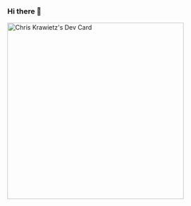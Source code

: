 ### Hi there 👋

<a href="https://app.daily.dev/CK"><img src="https://api.daily.dev/devcards/4fef1775b396437eb33c405467b8ab2a.png?r=2lx" width="400" alt="Chris Krawietz's Dev Card"/></a>
<!--
**chriskrj/chriskrj** is a ✨ _special_ ✨ repository because its `README.md` (this file) appears on your GitHub profile.

Here are some ideas to get you started:

- 🔭 I’m currently working on ...
- 🌱 I’m currently learning ...
- 👯 I’m looking to collaborate on ...
- 🤔 I’m looking for help with ...
- 💬 Ask me about ...
- 📫 How to reach me: ...
- 😄 Pronouns: ...
- ⚡ Fun fact: ...
-->
